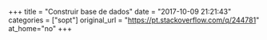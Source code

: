+++
title = "Construir base de dados"
date = "2017-10-09 21:21:43"
categories = ["sopt"]
original_url = "https://pt.stackoverflow.com/q/244781"
at_home="no"
+++

